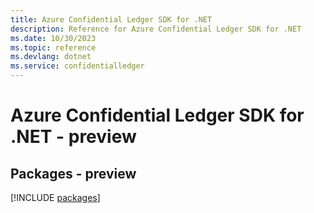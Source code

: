 ```yaml
---
title: Azure Confidential Ledger SDK for .NET
description: Reference for Azure Confidential Ledger SDK for .NET
ms.date: 10/30/2023
ms.topic: reference
ms.devlang: dotnet
ms.service: confidentialledger
---
```

# Azure Confidential Ledger SDK for .NET - preview
## Packages - preview
[!INCLUDE [packages](confidential-ledger-index.md)]